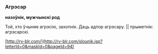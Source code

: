 ### Агрэсар
**назоўнік, мужчынскі род**

Той, хто ўчыняе агрэсію, захопнік. Даць адпор агрэсару. || прыметнік: агрэсарскі.

<a rel="author">[http://rv-blr.com/](http://rv-blr.com/slounik.jsp?letterId=0&maskId=0&pageId=94)</a>

